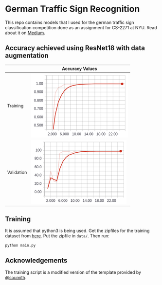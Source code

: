 # German Traffic Sign Recognition

This repo contains models that I used for the german traffic sign classification competition done as an assignment for CS-2271 at NYU. Read about it on [Medium](https://medium.com/@aaronwong_65108/traffic-sign-classification-6e7113d9c4d5).

## Accuracy achieved using ResNet18 with data augmentation

|            | Accuracy Values                             |
|------------|---------------------------------------------|
| Training   | ![training accuracy](/assets/train_acc.png) |
| Validation | ![validation accuracy](/assets/val_acc.png) |

## Training

It is assumed that python3 is being used. Get the zipfiles for the training dataset from [here](https://www.kaggle.com/c/nyu-cv-fall-2018/data).
Put the zipfile in `data/`. Then run:

```bash
python main.py
```

## Acknowledgements

The training script is a modified version of the template provided by [@soumith](https://github.com/soumith).
